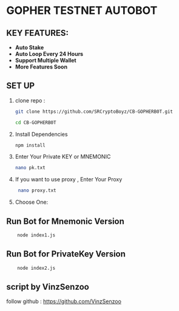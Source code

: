 # GOPHER TESTNET AUTOBOT

## KEY FEATURES:
- **Auto Stake** 
- **Auto Loop Every 24 Hours**
- **Support Multiple Wallet**
- **More Features Soon** 

## SET UP 
1. clone repo : 

	```bash
	git clone https://github.com/SRCryptoBoyz/CB-GOPHERB0T.git
	```

	```bash
	cd CB-GOPHERB0T
	```


2. Install Dependencies
	```bash
	npm install
	```


3. Enter Your Private KEY  or MNEMONIC
	```bash
	nano pk.txt
	```


4. If you want to use proxy , Enter Your Proxy
   ```bash
	nano proxy.txt
	```

5. Choose One: 
## Run Bot for Mnemonic Version
```bash
	node index1.js
```


## Run Bot for PrivateKey Version
```bash
	node index2.js
```


## script by VinzSenzoo
follow github : 
https://github.com/VinzSenzoo
